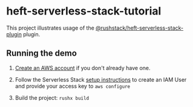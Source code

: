 # heft-serverless-stack-tutorial

This project illustrates usage of the
[@rushstack/heft-serverless-stack-plugin](https://www.npmjs.com/package/@rushstack/heft-serverless-stack-plugin)
plugin.

## Running the demo

1. [Create an AWS account](https://serverless-stack.com/chapters/create-an-aws-account.html) if you don't already have one.

2. Follow the Serverless Stack [setup instructions](https://serverless-stack.com/chapters/create-an-iam-user.html) to create an IAM User and provide your access key to `aws configure`

3. Build the project: `rushx build`
